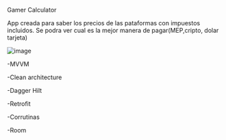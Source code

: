 Gamer Calculator

App creada para saber los precios de las pataformas con impuestos incluidos.
 Se podra ver cual es la mejor manera de pagar(MEP,cripto, dolar tarjeta)


![image](https://github.com/user-attachments/assets/1875f200-dc56-446f-95c2-f9113c598377)

-MVVM

-Clean architecture

-Dagger Hilt

-Retrofit

-Corrutinas

-Room
